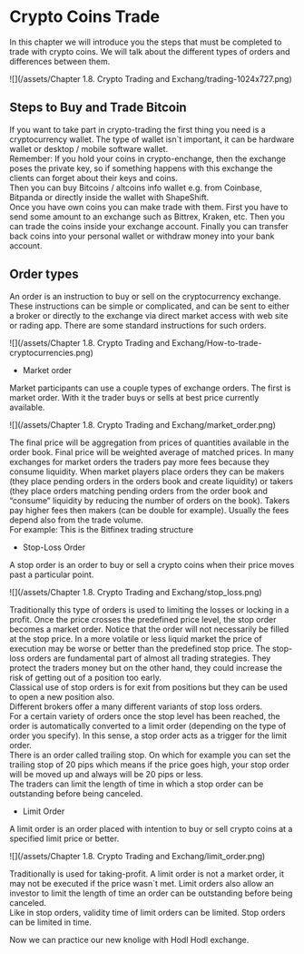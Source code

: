 # Crypto Coins Trade

In this chapter we will introduce you the steps that must be completed to trade with crypto coins. We will talk about the different types of orders and differences between them.

![](/assets/Chapter 1.8. Crypto Trading and Exchang/trading-1024x727.png)

## Steps to Buy and Trade Bitcoin

If you want to take part in crypto-trading the first thing you need is a cryptocurrency wallet. The type of wallet isn\`t important, it can be hardware wallet or desktop / mobile software wallet.   
Remember: If you hold your coins in crypto-enchange, then the exchange poses the private key, so if something happens with this exchange the clients can forget about their keys and coins.   
Then you can buy Bitcoins / altcoins info wallet e.g. from Coinbase, Bitpanda or directly inside the wallet with ShapeShift.   
Once you have own coins you can make trade with them. First you have to send some amount to an exchange such as Bittrex, Kraken, etc. Then you can trade the coins inside your exchange account. Finally you can transfer back coins into your personal wallet or withdraw money into your bank account.

## Order types

An order is an instruction to buy or sell on the cryptocurrency exchange. These instructions can be simple or complicated, and can be sent to either a broker or directly to the exchange via direct market access with web site or rading app. There are some standard instructions for such orders.

![](/assets/Chapter 1.8. Crypto Trading and Exchang/How-to-trade-cryptocurrencies.png)

* Market order

Market participants can use a couple types of exchange orders. The first is market order. With it the trader buys or sells at best price currently available.

![](/assets/Chapter 1.8. Crypto Trading and Exchang/market_order.png)

The final price will be aggregation from prices of quantities available in the order book.  Final price will be weighted average of matched prices. In many exchanges for market orders the traders pay more fees because they consume liquidity. When market players place orders they can be makers \(they place pending orders in the orders book and create liquidity\) or takers \(they place orders matching pending orders from the order book and “consume” liquidity by reducing the number of orders on the book\). Takers pay higher fees then makers \(can be double for example\). Usually the fees depend also from the trade volume.   
For example: This is the Bitfinex trading structure

* Stop-Loss Order

A stop order is an order to buy or sell a crypto coins when their price moves past a particular point.

![](/assets/Chapter 1.8. Crypto Trading and Exchang/stop_loss.png)

Traditionally this type of orders is used to limiting the losses or locking in a profit. Once the price crosses the predefined price level, the stop order becomes a market order. Notice that the order will not necessarily be filled at the stop price. In a more volatile or less liquid market the price of execution may be worse or better than the predefined stop price. The stop-loss orders are fundamental part of almost all trading strategies. They protect the traders money but on the other hand, they could increase the risk of getting out of a position too early.   
Classical use of stop orders is for exit from positions but they can be used to open a new position also.   
Different brokers offer a many different variants of stop loss orders.  
For a certain variety of orders once the stop level has been reached, the order is automatically converted to a limit order \(depending on the type of order you specify\). In this sense, a stop order acts as a trigger for the limit order.  
There is an order called trailing stop. On which for example you can set the trailing stop of 20 pips which means if the price goes high, your stop order will be moved up and always will be 20 pips or less.   
The traders can limit the length of time in which a stop order can be outstanding before being canceled.

* Limit Order

A limit order is an order placed with intention to buy or sell crypto coins at a specified limit price or better.

![](/assets/Chapter 1.8. Crypto Trading and Exchang/limit_order.png)

Traditionally is used for taking-profit. A limit order is not a market order, it may not be executed if the price wasn\`t met. Limit orders also allow an investor to limit the length of time an order can be outstanding before being canceled.   
Like in stop orders, validity time of limit orders can be limited. Stop orders can be limited in time.

Now we can practice our new knolige with Hodl Hodl exchange.


